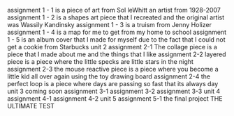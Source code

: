 assignment 1 - 1 is a piece of art from Sol leWhitt an artist from 1928-2007
assignment 1 - 2 is a shapes art piece that I recreated and the original artist was Wassily Kandinsky 
assignment 1 - 3 is a truism from Jenny Holizer 
assignment 1 - 4 is a map for me to get from my home to school
assignment 1 - 5 is an album cover that I made for myself due to the fact that I could not get a cookie from Starbucks
unit 2
assignment 2-1 The collage piece is a piece that I made about me and the things that I like 
assignment 2-2 layered piece is a piece where the little specks are little stars in the night
assignment 2-3 the mouse reactive piece is a piece where you become a little kid all over again using the toy drawing board
assignment 2-4 the perfect loop is a piece where days are passing so fast that its always day 
unit 3 coming soon 
assignment 3-1
assignment 3-2
assignment 3-3
unit 4
assignment 4-1
assignment 4-2
unit 5
assignment 5-1 the final project THE ULTIMATE TEST

 
